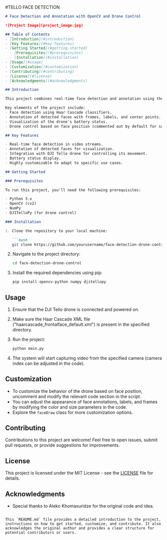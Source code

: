 #TELLO FACE DETECTION

```markdown
# Face Detection and Annotation with OpenCV and Drone Control

![Project Image](project_image.jpg)

## Table of Contents
- [Introduction](#introduction)
- [Key Features](#key-features)
- [Getting Started](#getting-started)
  - [Prerequisites](#prerequisites)
  - [Installation](#installation)
- [Usage](#usage)
- [Customization](#customization)
- [Contributing](#contributing)
- [License](#license)
- [Acknowledgments](#acknowledgments)

## Introduction

This project combines real-time face detection and annotation using the OpenCV library with the control of a DJI Tello drone. The integrated system captures video from a specified camera, detects faces in each frame, and adds various annotations to the detected faces, such as outlines, crosshairs, and labels. Additionally, it provides drone control capabilities to react to face movements.

Key elements of the project include:
- Face detection using Haar Cascade classifiers.
- Annotation of detected faces with frames, labels, and center points.
- Visualization of the drone's battery status.
- Drone control based on face position (commented out by default for safety).

## Key Features

- Real-time face detection in video streams.
- Annotation of detected faces for visualization.
- Integration with DJI Tello drone for controlling its movement.
- Battery status display.
- Highly customizable to adapt to specific use cases.

## Getting Started

### Prerequisites

To run this project, you'll need the following prerequisites:

- Python 3.x
- OpenCV (cv2)
- NumPy
- DJITelloPy (for drone control)

### Installation

1. Clone the repository to your local machine:

   ```bash
   git clone https://github.com/yourusername/face-detection-drone-control.git
   ```

2. Navigate to the project directory:

   ```bash
   cd face-detection-drone-control
   ```

3. Install the required dependencies using pip:

   ```bash
   pip install opencv-python numpy djitellopy
   ```

## Usage

1. Ensure that the DJI Tello drone is connected and powered on.
2. Make sure the Haar Cascade XML file ("haarcascade_frontalface_default.xml") is present in the specified directory.
3. Run the project:

   ```bash
   python main.py
   ```

4. The system will start capturing video from the specified camera (camera index can be adjusted in the code).

## Customization

- To customize the behavior of the drone based on face position, uncomment and modify the relevant code section in the script.
- You can adjust the appearance of face annotations, labels, and frames by modifying the color and size parameters in the code.
- Explore the `faceDraw` class for more customization options.

## Contributing

Contributions to this project are welcome! Feel free to open issues, submit pull requests, or provide suggestions for improvements.

## License

This project is licensed under the MIT License - see the [LICENSE](LICENSE) file for details.

## Acknowledgments

- Special thanks to Aleko Khomasuridze for the original code and idea.
```

This `README.md` file provides a detailed introduction to the project, instructions on how to get started, customize, and contribute. It also acknowledges the original author and provides a clear structure for potential contributors or users.
